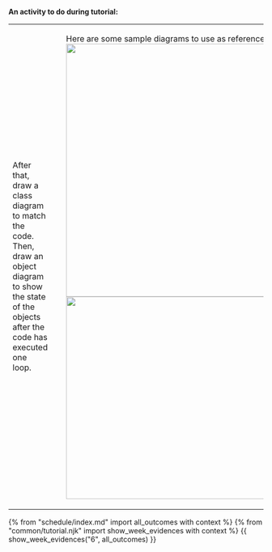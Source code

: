 **An activity to do during tutorial:**<br>

<table>
<tr>
<td width="40%">

<include src="../../book/modeling/modelingBehaviors/sequenceDiagramsBasic/personListExercise.md" />

After that, draw a class diagram to match the code. Then, draw an object diagram to show the state of the objects after the code has executed one loop.

</td>
<td>
&nbsp;
</td>
<td>

<tip-box> 

Here are some sample diagrams to use as references:<br>
<img src="{{baseUrl}}/book/modeling/modelingBehaviors/sequenceDiagramsBasic/images/Machine.png" width="500"/>
<img src="{{baseUrl}}/book/modeling/modelingStructures/classDiagramsBasic/images/typicalClasssStructure.png" width="400"/><br>

</tip-box>

</td>
<tr>
</table>

{% from "schedule/index.md" import all_outcomes with context %}
{% from "common/tutorial.njk" import  show_week_evidences with context %}
{{ show_week_evidences("6", all_outcomes) }}